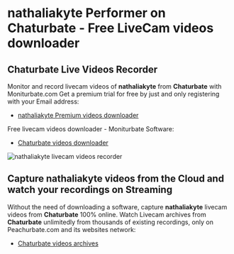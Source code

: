 # nathaliakyte Performer on Chaturbate - Free LiveCam videos downloader

## Chaturbate Live Videos Recorder

Monitor and record livecam videos of **nathaliakyte** from **Chaturbate** with Moniturbate.com
Get a premium trial for free by just and only registering with your Email address:
* [nathaliakyte Premium videos downloader](https://moniturbate.com/request-demo-licence-key.html)

Free livecam videos downloader - Moniturbate Software:
* [Chaturbate videos downloader](https://moniturbate.com/moniturbate-download-software.html)

![nathaliakyte livecam videos recorder](https://peachurnet.com/templates/moniturbate-software.png)


## Capture nathaliakyte videos from the Cloud and watch your recordings on Streaming

Without the need of downloading a software, capture **nathaliakyte** livecam videos from **Chaturbate** 100% online.
Watch Livecam archives from **Chaturbate** unlimitedly from thousands of existing recordings, only on Peachurbate.com and its websites network:
* [Chaturbate videos archives](https://peachurnet.com/)